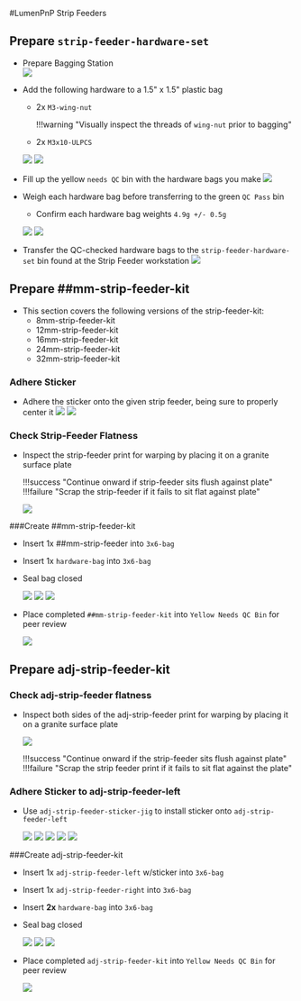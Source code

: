 #LumenPnP Strip Feeders

## Prepare `strip-feeder-hardware-set`
- Prepare Bagging Station	
	![](img/0-prep-bagging-station.JPG)

- Add the following hardware to a 1.5" x 1.5" plastic bag
	- 2x `M3-wing-nut`
	
		!!!warning "Visually inspect the threads of `wing-nut` prior to bagging" 
	
	- 2x `M3x10-ULPCS`

	![](img/1-pack-bolt-bag.JPG)
	![](img/2-pack-bolt-bag.JPG)
	
- Fill up the yellow `needs QC` bin with the hardware bags you make
	![](img/3-bulk-prep-bolt-bag.JPG)
	
- Weigh each hardware bag before transferring to the green `QC Pass` bin
	- Confirm each hardware bag weights `4.9g +/- 0.5g`
	
	![](img/4-weight-bolt-bag.JPG)
	![](img/5-weight-bolt-bag.JPG)
- Transfer the QC-checked hardware bags to the `strip-feeder-hardware-set` bin found at the Strip Feeder workstation
	![](img/6-transfer-bolt-bags.JPG)

## Prepare ##mm-strip-feeder-kit
- This section covers the following versions of the strip-feeder-kit:
	-  8mm-strip-feeder-kit
	-  12mm-strip-feeder-kit
	-  16mm-strip-feeder-kit
	-  24mm-strip-feeder-kit
	-  32mm-strip-feeder-kit

### Adhere Sticker
- Adhere the sticker onto the given strip feeder, being sure to properly center it
![](img/adhere-sticker1.png)
![](img/adhere-sticker2.png)

### Check Strip-Feeder Flatness
- Inspect the strip-feeder print for warping by placing it on a granite surface plate

	!!!success "Continue onward if strip-feeder sits flush against plate"
	!!!failure "Scrap the strip-feeder if it fails to sit flat against plate"

	![](img/39-check-flatness-24mm.JPG)

###Create ##mm-strip-feeder-kit
- Insert 1x ##mm-strip-feeder into `3x6-bag`
- Insert 1x `hardware-bag` into `3x6-bag`
- Seal bag closed

	![](img/40-bag-24mm.JPG)
	![](img/41-bag-24mm.JPG)
	![](img/42-bag-24mm.JPG)

- Place completed `##mm-strip-feeder-kit` into `Yellow Needs QC Bin` for peer review

	![](img/43-transfer-24mm.JPG)

## Prepare adj-strip-feeder-kit

### Check adj-strip-feeder flatness
- Inspect both sides of the adj-strip-feeder print for warping by placing it on a granite surface plate

	![](img/18-check-flatness-adj.JPG)

	!!!success "Continue onward if the strip-feeder sits flush against plate"
	!!!failure "Scrap the strip feeder print if it fails to sit flat against the plate"

### Adhere Sticker to adj-strip-feeder-left
- Use `adj-strip-feeder-sticker-jig` to install sticker onto `adj-strip-feeder-left`

	![](img/19-sticker-adj.JPG)
	![](img/20-sticker-adj.JPG)
	![](img/21-sticker-adju.JPG)
	![](img/22-sticker-adj.JPG)
	![](img/23-sticker-adj.JPG)

###Create adj-strip-feeder-kit
- Insert 1x `adj-strip-feeder-left` w/sticker into `3x6-bag`
- Insert 1x `adj-strip-feeder-right` into `3x6-bag`
- Insert **2x** `hardware-bag` into `3x6-bag`
- Seal bag closed

	![](img/30-bag-adj.JPG)
	![](img/31-bag-adj.JPG)
	![](img/32-bag-adj.JPG)
	
- Place completed `adj-strip-feeder-kit` into `Yellow Needs QC Bin` for peer review

	![](img/33-transfer-adj.JPG)
